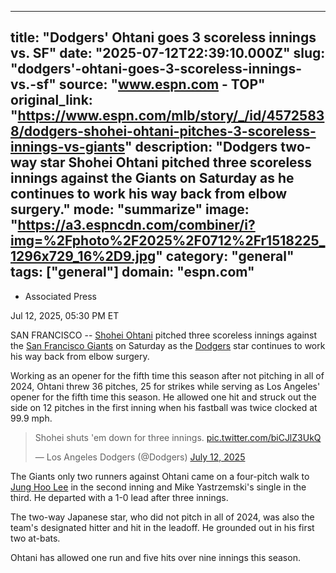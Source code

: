 ---
   title: "Dodgers' Ohtani goes 3 scoreless innings vs. SF"
   date: "2025-07-12T22:39:10.000Z"
   slug: "dodgers'-ohtani-goes-3-scoreless-innings-vs.-sf"
   source: "www.espn.com - TOP"
   original_link: "https://www.espn.com/mlb/story/_/id/45725838/dodgers-shohei-ohtani-pitches-3-scoreless-innings-vs-giants"
   description: "Dodgers two-way star Shohei Ohtani pitched three scoreless innings against the  Giants on Saturday as he continues to work his way back from elbow surgery."
   mode: "summarize"
   image: "https://a3.espncdn.com/combiner/i?img=%2Fphoto%2F2025%2F0712%2Fr1518225_1296x729_16%2D9.jpg"
   category: "general"
   tags: ["general"]
   domain: "espn.com"
  ---
  <div id="readability-page-1" class="page"><div><div><ul><li><p>Associated Press</p></li></ul><p><span>Jul 12, 2025, 05:30 PM ET</span></p></div><p>SAN FRANCISCO -- <a href="https://www.espn.com/mlb/player/_/id/39832/shohei-ohtani">Shohei Ohtani</a> pitched three scoreless innings against the <a href="https://www.espn.com/mlb/team/_/name/sf/san-francisco-giants">San Francisco Giants</a> on Saturday as the <a href="https://www.espn.com/mlb/team/_/name/lad/los-angeles-dodgers" target="_blank">Dodgers</a> star continues to work his way back from elbow surgery.</p><p>Working as an opener for the fifth time this season after not pitching in all of 2024, Ohtani threw 36 pitches, 25 for strikes while serving as Los Angeles' opener for the fifth time this season. He allowed one hit and struck out the side on 12 pitches in the first inning when his fastball was twice clocked at 99.9 mph.</p><blockquote><p lang="en" dir="ltr">Shohei shuts 'em down for three innings. <a href="https://t.co/biCJlZ3UkQ">pic.twitter.com/biCJlZ3UkQ</a></p>— Los Angeles Dodgers (@Dodgers) <a href="https://twitter.com/Dodgers/status/1944140580902277357?ref_src=twsrc%5Etfw">July 12, 2025</a></blockquote> <p>The Giants only two runners against Ohtani came on a four-pitch walk to <a href="https://www.espn.com/mlb/player/_/id/5134621/jung-hoo-lee">Jung Hoo Lee</a> in the second inning and Mike Yastrzemski's single in the third. He departed with a 1-0 lead after three innings.</p><p>The two-way Japanese star, who did not pitch in all of 2024, was also the team's designated hitter and hit in the leadoff. He grounded out in his first two at-bats.</p><p>Ohtani has allowed one run and five hits over nine innings this season.</p>
</div></div>